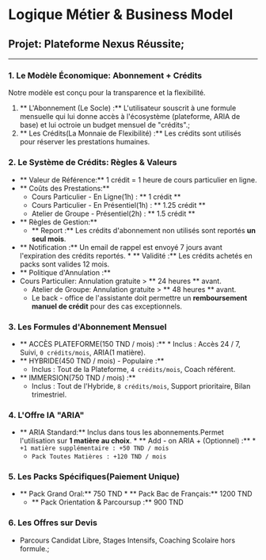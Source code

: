 # Logique Métier & Business Model
## Projet: Plateforme Nexus Réussite;

---

### 1. Le Modèle Économique: Abonnement + Crédits

Notre modèle est conçu pour la transparence et la flexibilité.
1. ** L'Abonnement (Le Socle) :** L'utilisateur souscrit à une formule mensuelle qui lui donne accès à l'écosystème (plateforme, ARIA de base) et lui octroie un budget mensuel de "crédits".;
2. ** Les Crédits(La Monnaie de Flexibilité) :** Les crédits sont utilisés pour réserver les prestations humaines.

### 2. Le Système de Crédits: Règles & Valeurs

  *   ** Valeur de Référence:** 1 crédit = 1 heure de cours particulier en ligne.
*   ** Coûts des Prestations:**
    * Cours Particulier - En Ligne(1h) : ** 1 crédit **
    * Cours Particulier - En Présentiel(1h) : ** 1.25 crédit **
    * Atelier de Groupe - Présentiel(2h) : ** 1.5 crédit **
*   ** Règles de Gestion:**
    *   ** Report :** Les crédits d'abonnement non utilisés sont reportés **un seul mois**.
  *   ** Notification :** Un email de rappel est envoyé 7 jours avant l'expiration des crédits reportés.
    *   ** Validité :** Les crédits achetés en packs sont valides 12 mois.
*   ** Politique d'Annulation :**
  * Cours Particulier: Annulation gratuite > ** 24 heures ** avant.
    * Atelier de Groupe: Annulation gratuite > ** 48 heures ** avant.
    * Le back - office de l'assistante doit permettre un **remboursement manuel de crédit** pour des cas exceptionnels.

### 3. Les Formules d'Abonnement Mensuel

  *   ** ACCÈS PLATEFORME(150 TND / mois) :**
    * Inclus : Accès 24 / 7, Suivi, `0 crédits/mois`, ARIA(1 matière).
*   ** HYBRIDE(450 TND / mois) - Populaire :**
    * Inclus : Tout de la Plateforme, `4 crédits/mois`, Coach référent.
*   ** IMMERSION(750 TND / mois) :**
    * Inclus : Tout de l'Hybride, `8 crédits/mois`, Support prioritaire, Bilan trimestriel.

### 4. L'Offre IA "ARIA"
  *   ** ARIA Standard:** Inclus dans tous les abonnements.Permet l'utilisation sur **1 matière au choix**.
    *   ** Add - on ARIA + (Optionnel) :**
    * `+1 matière supplémentaire : +50 TND / mois`
      * `Pack Toutes Matières : +120 TND / mois`

### 5. Les Packs Spécifiques(Paiement Unique)
  *   ** Pack Grand Oral:** 750 TND
    *   ** Pack Bac de Français:** 1200 TND
      *   ** Pack Orientation & Parcoursup :** 900 TND

### 6. Les Offres sur Devis
  * Parcours Candidat Libre, Stages Intensifs, Coaching Scolaire hors formule.;
